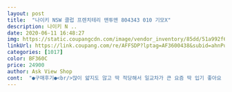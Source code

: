 ```yaml
---
layout: post 
title:  "나이키 NSW 클럽 프렌치테리 맨투맨 804343 010 기모X" 
description: 나이키 N ..
date: 2020-06-11 16:48:27 
img: https://static.coupangcdn.com/image/vendor_inventory/85dd/51a992f6f18baeb32d3e2bf7016a8a4b93682d416531fe1ae2377120b253.jpg 
linkUrl: https://link.coupang.com/re/AFFSDP?lptag=AF3600438&subid=ahnPublicAsk&pageKey=1249697129&itemId=2248265393&vendorItemId=70245658306&traceid=V0-113-88bbb82233c8fef6 
categories: [1017] 
color: BF360C 
price: 24900 
author: Ask View Shop 
cont:  "●구매후기●<br/>많이 얇지도 않고 딱 적당해서 일교차가 큰 요즘 딱 입기 좋아요 ! 사이즈도 넉넉해서 아주 잘 입을거 같아용 ㅎㅎ<br/>봄에만 입고 못 입을거 같아요<br/>사이즈가 딱 맞아서 더 좋네요<br/>저렴하니 잘 입을께요<br/>좋아요<br/>중1, 남자이고 163이고 많이 말랐는데 스몰 샀는데<br/>크게 입는걸 싫어해서 저는 만족합니다<br/>한사이즈 크게 입도도 괜찮을듯해요.<br/>.<br/> 두사이즈크게입음  프리사이즈 박쉬해질듯.<br/>.<br/> 상관없을듯해여.<br/>.<br/><br/>많이 얇지도 않고 딱 적당해서 일교차가 큰 요즘 딱 입기 좋아요 ! 사이즈도 넉넉해서 아주 잘 입을거 같아용 ㅎㅎ<br/>봄에만 입고 못 입을거 같아요<br/>사이즈가 딱 맞아서 더 좋네요<br/>저렴하니 잘 입을께요<br/>좋아요<br/>중1, 남자이고 163이고 많이 말랐는데 스몰 샀는데<br/>크게 입는걸 싫어해서 저는 만족합니다<br/>한사이즈 크게 입도도 괜찮을듯해요.<br/>.<br/> 두사이즈크게입음  프리사이즈 박쉬해질듯.<br/>.<br/> 상관없을듯해여.<br/>.<br/><br/>" 
---
```

